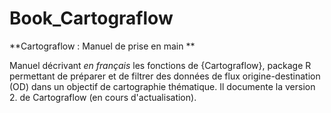 # Book_Cartograflow
**Cartograflow : Manuel de prise en main **

Manuel décrivant _en français_ les fonctions de {Cartograflow}, package R permettant de préparer et de filtrer des données de flux origine-destination (OD) dans un objectif de cartographie thématique. Il documente la version 2. de Cartograflow (en cours d'actualisation). 
